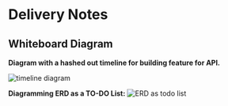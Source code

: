 # Delivery Notes

## Whiteboard Diagram

**Diagram with a hashed out timeline for building feature for API.**

![timeline diagram](https://git.generalassemb.ly/storage/user/5747/files/58a782c6-2156-11e8-8522-0f1fb49c947e)

**Diagramming ERD as a TO-DO List:**
![ERD as todo list](https://media.git.generalassemb.ly/user/16320/files/29ed2380-41af-11e9-8be7-229408a1000d)
